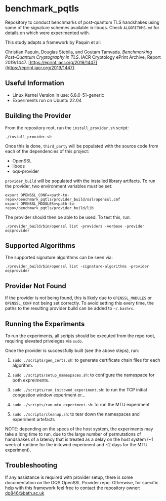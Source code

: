 # benchmark_pqtls
Repository to conduct benchmarks of post-quantum TLS handshakes using some of the signature schemes available in liboqs. Check `ALGORITHMS.md` for details on which were experimented with.

This study adapts a framework by Paquin et al:

Christian Paquin, Douglas Stebila, and Goutam Tamvada. *Benchmarking Post-Quantum Cryptography in TLS*. IACR Cryptology ePrint Archive, Report 2019/1447. [https://eprint.iacr.org/2019/1447](https://eprint.iacr.org/2019/1447).

## Useful Information

- Linux Kernel Version in use: 6.8.0-51-generic
- Experiments run on Ubuntu 22.04

## Building the Provider

From the repository root, run the `install_provider.sh` script:

```
./install_provider.sh
```

Once this is done, `third_party` will be populated with the source code from each of the dependencies of this project:
- OpenSSL
- liboqs
- oqs-provider

`provider_build` will be populated with the installed library artifacts. To run the provider, two environment variables must be set:
```
export OPENSSL_CONF=<path-to-repo>/benchmark_pqtls/provider_build/ssl/openssl.cnf
export OPENSSL_MODULES=<path-to-repo>/benchmark_pqtls/provider_build/lib
```

The provider should then be able to be used. To test this, run:
```
./provider_build/bin/openssl list -providers -verbose -provider oqsprovider  
```

## Supported Algorithms

The supported signature algorithms can be seen via:
```
./provider_build/bin/openssl list -signature-algorithms -provider oqsprovider
```

## Provider Not Found

If the provider is not being found, this is likely due to `OPENSSL_MODULES` or `OPENSSL_CONF` not being set correctly. To avoid setting this every time, the paths to the resulting provider build can be added to `~/.bashrc`.

## Running the Experiments

To run the experiments, all scripts should be executed from the repo root, requiring elevated priveleges via `sudo`.

Once the provider is successfully built (see the above steps), run:

1) `sudo ./scripts/gen_certs.sh`: to generate certificate chain files for each algorithm.

2) `sudo ./scripts/setup_namespaces.sh`: to configure the namespace for both expreiments.

3) `sudo ./scripts/run_initcwnd_experiment.sh`: to run the TCP initial congestion window experiment or...

4) `sudo ./scripts/run_mtu_experiment.sh`: to run the MTU experiment

5) `sudo ./scripts/cleanup.sh`: to tear down the namespaces and experiment artefacts

NOTE: depending on the specs of the host system, the experiments may take a long time to run, due to the large number of permutations of handshakes of a latency that is treated as a delay on the host system (~1 week of runtime for the initcwnd experiment and ~2 days for the MTU experiment).

## Troubleshooting

If any assistance is required with provider setup, there is some documentation on the OQS OpenSSL Provider repo. Otherwise, for specific help with this framework feel free to contact the repository owner: dp846@bath.ac.uk
